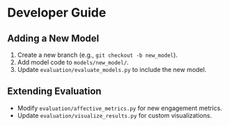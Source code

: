 # Developer Guide

## Adding a New Model

1. Create a new branch (e.g., `git checkout -b new_model`).
2. Add model code to `models/new_model/`.
3. Update `evaluation/evaluate_models.py` to include the new model.

## Extending Evaluation

- Modify `evaluation/affective_metrics.py` for new engagement metrics.
- Update `evaluation/visualize_results.py` for custom visualizations.
